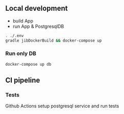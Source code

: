 ## Local development

- build App
- run App & PostgresqlDB
```sh
. ./.env
gradle jibDockerBuild && docker-compose up
```

### Run only DB
```sh
docker-compose up db
```

## CI pipeline

### Tests

Github Actions setup postgresql service and run tests
